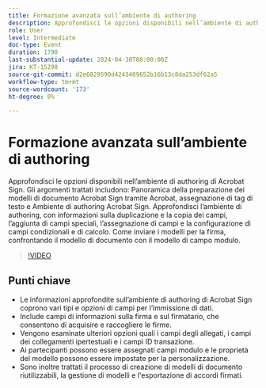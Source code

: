 ```yaml
---
title: Formazione avanzata sull’ambiente di authoring
description: Approfondisci le opzioni disponibili nell’ambiente di authoring di Acrobat Sign.
role: User
level: Intermediate
doc-type: Event
duration: 1790
last-substantial-update: 2024-04-30T00:00:00Z
jira: KT-15298
source-git-commit: d2e6829590d4243409652b16b13c8da253df62a5
workflow-type: tm+mt
source-wordcount: '173'
ht-degree: 0%

---
```



# Formazione avanzata sull’ambiente di authoring

Approfondisci le opzioni disponibili nell’ambiente di authoring di Acrobat Sign. Gli argomenti trattati includono: Panoramica della preparazione dei modelli di documento Acrobat Sign tramite Acrobat, assegnazione di tag di testo e Ambiente di authoring Acrobat Sign. Approfondisci l’ambiente di authoring, con informazioni sulla duplicazione e la copia dei campi, l’aggiunta di campi speciali, l’assegnazione di campi e la configurazione di campi condizionali e di calcolo. Come inviare i modelli per la firma, confrontando il modello di documento con il modello di campo modulo.

>[!VIDEO](https://video.tv.adobe.com/v/3428189/?learn=on)

## Punti chiave

* Le informazioni approfondite sull’ambiente di authoring di Acrobat Sign coprono vari tipi e opzioni di campi per l’immissione di dati.
* Include campi di informazioni sulla firma e sul firmatario, che consentono di acquisire e raccogliere le firme.
* Vengono esaminate ulteriori opzioni quali i campi degli allegati, i campi dei collegamenti ipertestuali e i campi ID transazione.
* Ai partecipanti possono essere assegnati campi modulo e le proprietà del modello possono essere impostate per la personalizzazione.
* Sono inoltre trattati il processo di creazione di modelli di documento riutilizzabili, la gestione di modelli e l&#39;esportazione di accordi firmati.

